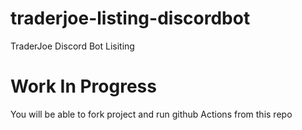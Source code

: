 # traderjoe-listing-discordbot
TraderJoe Discord Bot Lisiting


# Work In Progress


You will be able to fork project and run github Actions from this repo
